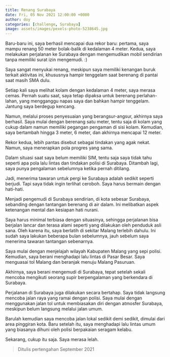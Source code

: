 ```yaml
---
title: Renang Surabaya
date: Fri, 05 Nov 2021 12:00:00 +0000
author: doy
categories: [challenge, Surabaya]
image: assets/images/pexels-photo-5238645.jpg
---
```

Baru-baru ini, saya berhasil mencapai dua rekor baru: pertama, saya mampu renang 50 meter bolak-balik di kedalaman 4 meter. Kedua, saya melakukan perjalanan ke Surabaya dengan mengemudikan mobil sendirian tanpa memiliki surat izin mengemudi. :)

Saya sangat menyukai renang, meskipun saya memiliki kenangan buruk terkait aktivitas ini, khususnya hampir tenggelam saat berenang di pantai saat masih SMA dulu.

Setiap kali saya melihat kolam dengan kedalaman 4 meter, saya merasa cemas. Pernah suatu saat, saya tetap dipaksa untuk berenang perlahan-lahan, yang mengganggu napas saya dan bahkan hampir tenggelam. Jantung saya berdegup kencang.

Namun, melalui proses penyesuaian yang berangsur-angsur, akhirnya saya berhasil. Saya mulai dengan berenang satu meter, tentu saja di kolam yang cukup dalam namun memiliki pegangan pengaman di sisi kolam. Kemudian, saya bertambah hingga 3 meter, 6 meter, dan akhirnya mencapai 12 meter.

Rekor kedua, lebih pantas disebut sebagai tindakan yang agak nekat. Namun, saya menerapkan pola progres yang sama.

Dalam situasi saat saya belum memiliki SIM, tentu saja saya tidak tahu seperti apa pola lalu lintas dan tindakan polisi di Surabaya. Ditambah lagi, saya punya pengalaman sebelumnya ketika pernah ditilang. 

Jadi, menerima tawaran untuk pergi ke Surabaya adalah sedikit seperti berjudi. Tapi saya tidak ingin terlihat ceroboh. Saya harus bermain dengan hati-hati.

Menjadi pengemudi di Surabaya sendirian, di kota sebesar Surabaya, sebanding dengan tantangan berenang di air dalam. Ini melibatkan aspek ketenangan mental dan kesiapan hati nurani.

Saya harus minimal terbiasa dengan situasinya, sehingga perjalanan bisa berjalan lancar dan terasa alami seperti yang dilakukan oleh penduduk asli sana. Oleh karena itu, saya berlatih di sekitar Malang terlebih dahulu. Ini sudah saya lakukan beberapa bulan sebelumnya, jauh sebelum saya menerima tawaran tantangan sebenarnya.

Saya mulai dengan menjelajah wilayah Kabupaten Malang yang sepi polisi. Kemudian, saya berani menghadapi lalu lintas di Pasar Besar. Saya menguasai tol Malang dan beranjak menuju Malang Pasuruan.

Akhirnya, saya berani mengemudi di Surabaya, tepat setelah sekali mencoba mengikuti seorang supir berpengalaman yang berkendara di Surabaya.

Perjalanan di Surabaya juga dilakukan secara bertahap. Saya tidak langsung mencoba jalan raya yang ramai dengan polisi. Saya mulai dengan menggunakan jalan tol untuk membiasakan diri dengan atmosfer Surabaya, meskipun belum langsung melalui jalan umum.

Barulah kemudian saya mencoba jalan lokal sedikit demi sedikit, dimulai dari area pinggiran kota. Baru setelah itu, saya menghadapi lalu lintas umum yang biasanya dihuni oleh polisi berpakaian seragam kelabu.

Sekarang, cukup itu saja. Saya merasa lelah.

> Ditulis pertengahan September 2021
